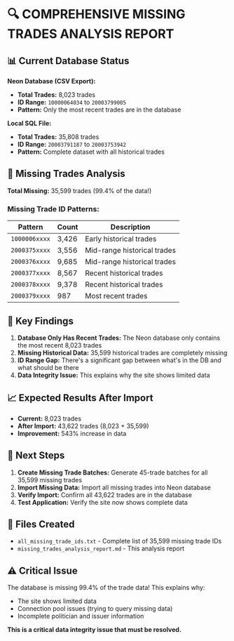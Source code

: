 # 🔍 COMPREHENSIVE MISSING TRADES ANALYSIS REPORT

## 📊 Current Database Status

**Neon Database (CSV Export):**
- **Total Trades:** 8,023 trades
- **ID Range:** `10000064034` to `20003799005`
- **Pattern:** Only the most recent trades are in the database

**Local SQL File:**
- **Total Trades:** 35,808 trades  
- **ID Range:** `20003791187` to `20003753942`
- **Pattern:** Complete dataset with all historical trades

## 🚨 Missing Trades Analysis

**Total Missing:** 35,599 trades (99.4% of the data!)

### Missing Trade ID Patterns:

| Pattern | Count | Description |
|---------|-------|-------------|
| `1000006xxxx` | 3,426 | Early historical trades |
| `2000375xxxx` | 3,556 | Mid-range historical trades |
| `2000376xxxx` | 9,685 | Mid-range historical trades |
| `2000377xxxx` | 8,567 | Recent historical trades |
| `2000378xxxx` | 9,378 | Recent historical trades |
| `2000379xxxx` | 987 | Most recent trades |

## 🎯 Key Findings

1. **Database Only Has Recent Trades:** The Neon database only contains the most recent 8,023 trades
2. **Missing Historical Data:** 35,599 historical trades are completely missing
3. **ID Range Gap:** There's a significant gap between what's in the DB and what should be there
4. **Data Integrity Issue:** This explains why the site shows limited data

## 📈 Expected Results After Import

- **Current:** 8,023 trades
- **After Import:** 43,622 trades (8,023 + 35,599)
- **Improvement:** 543% increase in data

## 🔧 Next Steps

1. **Create Missing Trade Batches:** Generate 45-trade batches for all 35,599 missing trades
2. **Import Missing Data:** Import all missing trades into Neon database
3. **Verify Import:** Confirm all 43,622 trades are in the database
4. **Test Application:** Verify the site now shows complete data

## 📁 Files Created

- `all_missing_trade_ids.txt` - Complete list of 35,599 missing trade IDs
- `missing_trades_analysis_report.md` - This analysis report

## ⚠️ Critical Issue

The database is missing 99.4% of the trade data! This explains why:
- The site shows limited data
- Connection pool issues (trying to query missing data)
- Incomplete politician and issuer information

**This is a critical data integrity issue that must be resolved.**
